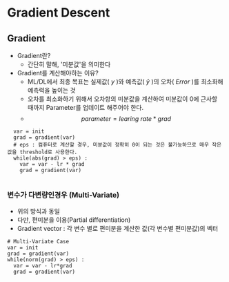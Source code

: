 # Gradient Descent

## Gradient
- Gradient란? 
  - 간단히 말해, '미분값'을 의미한다
- Gradient를 계산해야하는 이유?
  - ML/DL에서 최종 목표는 실제값( $y$ )와 예측값( $\hat{y}$ )의 오차( $Error$ )를 최소화해 예측력을 높이는 것
  - 오차를 최소화하기 위해서 오차항의 미분값을 계산하여 미분값이 0에 근사할 때까지 Parameter를 업데이트 해주어야 한다.   
  - $$parameter = learing\ rate * grad$$

```
  var = init
  grad = gradient(var)
  # eps : 컴퓨터로 계산할 경우, 미분값이 정확히 0이 되는 것은 불가능하므로 매우 작은 값을 threshold로 사용한다.
  while(abs(grad) > eps) : 
    var = var - lr * grad
    grad = gradient(var)
   
```

### 변수가 다변량인경우 (Multi-Variate)
- 위의 방식과 동일
- 다만, 편미분을 이용(Partial differentiation)
- Gradient vector : 각 변수 별로 편미분을 계산한 값(각 변수별 편미분값)의 벡터
```
# Multi-Variate Case
var = init
grad = gradient(var)
while(norm(grad) > eps) : 
  var = var - lr*grad
  grad = gradient(var)
  
```
